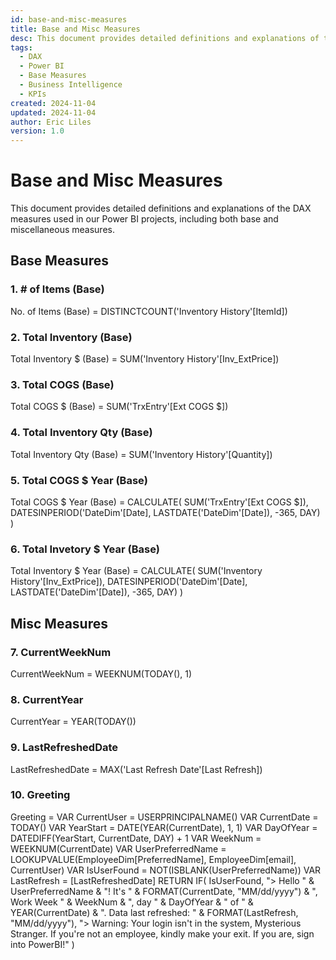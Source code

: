 ```yaml
---
id: base-and-misc-measures
title: Base and Misc Measures
desc: This document provides detailed definitions and explanations of the DAX measures used in our Power BI projects, including both base and miscellaneous measures.
tags:
  - DAX
  - Power BI
  - Base Measures
  - Business Intelligence
  - KPIs
created: 2024-11-04
updated: 2024-11-04
author: Eric Liles
version: 1.0
---
```


# Base and Misc Measures

This document provides detailed definitions and explanations of the DAX measures used in our Power BI projects, including both base and miscellaneous measures.

## Base Measures

### 1. # of Items (Base)

No. of Items (Base) = DISTINCTCOUNT('Inventory History'[ItemId])

### 2. Total Inventory (Base)

Total Inventory $ (Base) = SUM('Inventory History'[Inv_ExtPrice])

### 3. Total COGS (Base)

Total COGS $ (Base) = SUM('TrxEntry'[Ext COGS $])

### 4. Total Inventory Qty (Base)

Total Inventory Qty (Base) = SUM('Inventory History'[Quantity])

### 5. Total COGS $ Year (Base)

Total COGS $ Year (Base) =
CALCULATE(
    SUM('TrxEntry'[Ext COGS $]),
    DATESINPERIOD('DateDim'[Date], LASTDATE('DateDim'[Date]), -365, DAY)
)

### 6. Total Invetory $ Year (Base)

Total Inventory $ Year (Base) =
CALCULATE(
    SUM('Inventory History'[Inv_ExtPrice]),
    DATESINPERIOD('DateDim'[Date], LASTDATE('DateDim'[Date]), -365, DAY)
)

## Misc Measures

### 7. CurrentWeekNum

CurrentWeekNum = WEEKNUM(TODAY(), 1)

### 8. CurrentYear

CurrentYear = YEAR(TODAY())

### 9. LastRefreshedDate

LastRefreshedDate = MAX('Last Refresh Date'[Last Refresh])

### 10. Greeting

Greeting =
VAR CurrentUser = USERPRINCIPALNAME()
VAR CurrentDate = TODAY()
VAR YearStart = DATE(YEAR(CurrentDate), 1, 1)
VAR DayOfYear = DATEDIFF(YearStart, CurrentDate, DAY) + 1
VAR WeekNum = WEEKNUM(CurrentDate)
VAR UserPreferredName = LOOKUPVALUE(EmployeeDim[PreferredName], EmployeeDim[email], CurrentUser)
VAR IsUserFound = NOT(ISBLANK(UserPreferredName))
VAR LastRefresh = [LastRefreshedDate]
RETURN
IF(
    IsUserFound,
    "> Hello " & UserPreferredName & "! It's " & FORMAT(CurrentDate, "MM/dd/yyyy") & ", Work Week " & WeekNum & ", day " & DayOfYear & " of " & YEAR(CurrentDate) & ". Data last refreshed: " & FORMAT(LastRefresh, "MM/dd/yyyy"),
    "> Warning: Your login isn't in the system, Mysterious Stranger. If you're not an employee, kindly make your exit. If you are, sign into PowerBI!"
)




